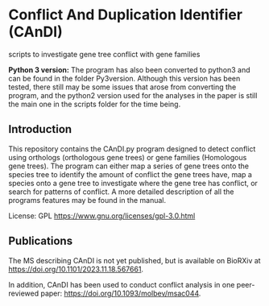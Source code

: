 # Conflict And Duplication Identifier (CAnDI)

scripts to investigate gene tree conflict with gene families

**Python 3 version:** The program has also been converted to python3 and can be found in the folder Py3version. Although this version has been tested, there still may be some issues that arose from converting the program, and the python2 version used for the analyses in the paper is still the main one in the scripts folder for the time being.

## Introduction

This repository contains the CAnDI.py program designed to detect conflict using orthologs (orthologous gene trees) or gene families (Homologous gene trees). The program can either map a series of gene trees onto the species tree to identify the amount of conflict the gene trees have, map a species onto a gene tree to investigate where the gene tree has conflict, or search for patterns of conflict. A more detailed description of all the programs features may be found in the manual.

License: GPL https://www.gnu.org/licenses/gpl-3.0.html

## Publications
The MS describing CAnDI is not yet published, but is available on BioRXiv at https://doi.org/10.1101/2023.11.18.567661. 

In addition, CAnDI has been used to conduct conflict analysis in one peer-reviewed paper: https://doi.org/10.1093/molbev/msac044. 
